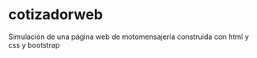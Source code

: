 # cotizadorweb

Simulación de una página web de motomensajería construida con html y css y bootstrap
